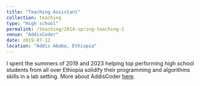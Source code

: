 ```yaml
---
title: "Teaching Assistant"
collection: teaching
type: "High school"
permalink: /teaching/2014-spring-teaching-1
venue: "AddisCoder"
date: 2019-07-12
location: "Addis Ababa, Ethiopia"
---
```


I spent the summers of 2019 and 2023 helping top performing high school students from all over Ethiopia solidify their programming and algorithms skills in a lab setting. More about AddisCoder [here](https://addiscoder.com).